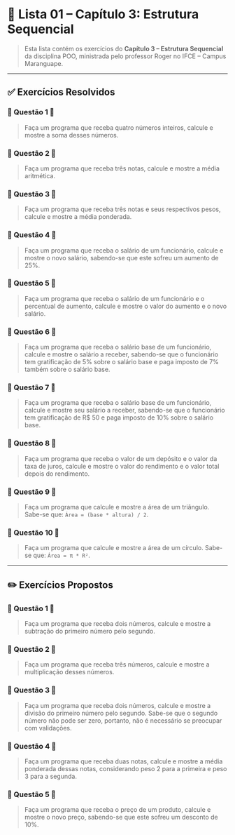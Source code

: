 # 📝 Lista 01 – Capítulo 3: Estrutura Sequencial

> Esta lista contém os exercícios do **Capítulo 3 – Estrutura Sequencial** da disciplina POO, ministrada pelo professor Roger no IFCE – Campus Maranguape.

---


## ✅ Exercícios Resolvidos


### 🔹 Questão 1 🔹

> Faça um programa que receba quatro números inteiros, calcule e mostre a soma
 desses números.


### 🔹 Questão 2 🔹

> Faça um programa que receba três notas, calcule e mostre a média aritmética.

### 🔹 Questão 3 🔹

> Faça um programa que receba três notas e seus respectivos pesos, calcule e
 mostre a média ponderada.


### 🔹 Questão 4 🔹

>Faça um programa que receba o salário de um funcionário, calcule e mostre o novo salário, sabendo-se que este sofreu um aumento de 25%.


### 🔹 Questão 5 🔹

> Faça um programa que receba o salário de um funcionário e o percentual de 
 aumento, calcule e mostre o valor do aumento e o novo salário.


### 🔹 Questão 6 🔹

> Faça um programa que receba o salário base de um funcionário, calcule e mostre o salário a receber, sabendo-se que o funcionário tem gratificação de 5% sobre o salário base e paga imposto de 7% também sobre o salário base.


### 🔹 Questão 7 🔹

> Faça um programa que receba o salário base de um funcionário, calcule e mostre 
 seu salário a receber, sabendo-se que o funcionário tem gratificação de R\$ 50 e  paga imposto de 10% sobre o salário base.


### 🔹 Questão 8 🔹

> Faça um programa que receba o valor de um depósito e o valor da taxa de juros, 
 calcule e mostre o valor do rendimento e o valor total depois do rendimento.


### 🔹 Questão 9 🔹

> Faça um programa que calcule e mostre a área de um triângulo. Sabe-se que: `Área = (base * altura) / 2`.


### 🔹 Questão 10 🔹

> Faça um programa que calcule e mostre a área de um círculo. Sabe-se que: `Área = π * R²`.


---

## ✏️ Exercícios Propostos

### 🔹 Questão 1 🔹

>Faça um programa que receba dois números, calcule e mostre a subtração do primeiro número pelo segundo.


### 🔹 Questão 2 🔹

>Faça um programa que receba três números, calcule e mostre a multiplicação desses números.


### 🔹 Questão 3 🔹

>Faça um programa que receba dois números, calcule e mostre a divisão do primeiro número pelo segundo. Sabe-se que o segundo número não pode ser zero, portanto, não é necessário se preocupar com validações.


### 🔹 Questão 4 🔹

>Faça um programa que receba duas notas, calcule e mostre a média ponderada dessas notas, considerando peso 2 para a primeira e peso 3 para a segunda.


### 🔹 Questão 5 🔹

>Faça um programa que receba o preço de um produto, calcule e mostre o novo preço, sabendo-se que este sofreu um desconto de 10%.